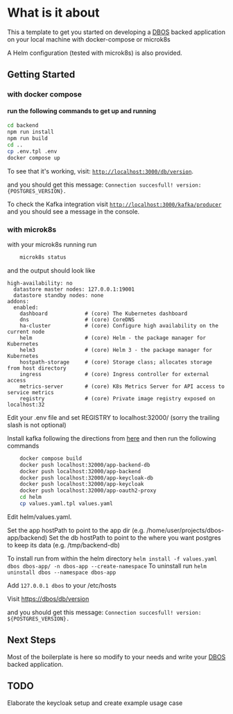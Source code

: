 # What is it about
This a template to get you started on developing
a [DBOS](https://docs.dbos.dev/) backed application on your local machine
with docker-compose or microk8s

A Helm configuration (tested with microk8s) is also provided.

## Getting Started
### with docker compose
#### run the following commands to get up and running

```bash
cd backend
npm run install
npm run build
cd ..
cp .env.tpl .env
docker compose up
```
To see that it's working, visit: [`http://localhost:3000/db/version`](http://localhost:3000/db/version).

and you should get this message: `Connection succesfull! version: {POSTGRES_VERSION}.`

To check the Kafka integration visit [`http://localhost:3000/kafka/producer`](http://localhost:3000/kafka/producer)
and you should see a message in the console.

### with microk8s
with your microk8s running run

```bash
    microk8s status
```
and the output should look like
```
high-availability: no
  datastore master nodes: 127.0.0.1:19001
  datastore standby nodes: none
addons:
  enabled:
    dashboard            # (core) The Kubernetes dashboard
    dns                  # (core) CoreDNS
    ha-cluster           # (core) Configure high availability on the current node
    helm                 # (core) Helm - the package manager for Kubernetes
    helm3                # (core) Helm 3 - the package manager for Kubernetes
    hostpath-storage     # (core) Storage class; allocates storage from host directory
    ingress              # (core) Ingress controller for external access
    metrics-server       # (core) K8s Metrics Server for API access to service metrics
    registry             # (core) Private image registry exposed on localhost:32
```

Edit your .env file and set REGISTRY to localhost:32000/ (sorry the trailing slash is not optional)

Install kafka following the directions from [here](https://rafael-natali.medium.com/running-kafka-in-kubernetes-with-kraft-mode-549d22ab31b0) and then run the following commands
```bash
    docker compose build
    docker push localhost:32000/app-backend-db
    docker push localhost:32000/app-backend
    docker push localhost:32000/app-keycloak-db
    docker push localhost:32000/app-keycloak
    docker push localhost:32000/app-oauth2-proxy
    cd helm
    cp values.yaml.tpl values.yaml
```
Edit helm/values.yaml.

Set the app hostPath to point to the app dir (e.g. /home/user/projects/dbos-app/backend)
Set the db hostPath to point to the where you want postgres to keep its data (e.g. /tmp/backend-db)

To install run from within the helm directory  ```helm install -f values.yaml dbos dbos-app/ -n dbos-app --create-namespace```
To uninstall run ```helm uninstall dbos --namespace dbos-app```

Add ```127.0.0.1 dbos``` to your /etc/hosts

Visit [https://dbos/db/version](https://dbos/db/version)

and you should get this message: `Connection succesfull! version: ${POSTGRES_VERSION}.`

## Next Steps
Most of the boilerplate is here so modify to your needs and write your [DBOS](https://docs.dbos.dev/) backed application.

## TODO
Elaborate the keycloak setup and create example usage case
